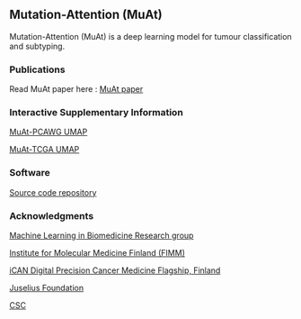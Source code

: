 ## Mutation-Attention (MuAt)
Mutation-Attention (MuAt) is a deep learning model for tumour classification and subtyping.

### Publications
Read MuAt paper here : [MuAt paper](https://genomemedicine.biomedcentral.com/articles/10.1186/s13073-023-01204-4)

### Interactive Supplementary Information
[MuAt-PCAWG UMAP](https://primasanjaya.github.io/muat-umap/)

[MuAt-TCGA UMAP](https://primasanjaya.github.io/muat-umap-tcga/)

### Software
[Source code repository](https://github.com/primasanjaya/muat-github)

### Acknowledgments
[Machine Learning in Biomedicine Research group](https://www2.helsinki.fi/en/researchgroups/machine-learning-in-biomedicine)

[Institute for Molecular Medicine Finland (FIMM)](https://www.fimm.fi)

[iCAN Digital Precision Cancer Medicine Flagship, Finland](https://www.ican.fi)

[Juselius Foundation](https://www.sigridjuselius.fi)

[CSC](https://csc.fi/)
